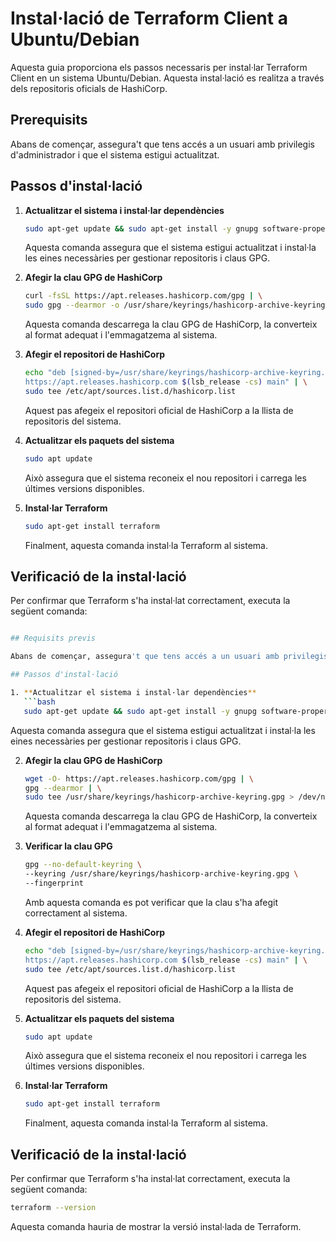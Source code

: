 # Instal·lació de Terraform Client a Ubuntu/Debian

Aquesta guia proporciona els passos necessaris per instal·lar Terraform Client en un sistema Ubuntu/Debian. Aquesta instal·lació es realitza a través dels repositoris oficials de HashiCorp.

## Prerequisits

Abans de començar, assegura't que tens accés a un usuari amb privilegis d'administrador i que el sistema estigui actualitzat.

## Passos d'instal·lació

1. **Actualitzar el sistema i instal·lar dependències**  
   ```bash
   sudo apt-get update && sudo apt-get install -y gnupg software-properties-common
   ```
   Aquesta comanda assegura que el sistema estigui actualitzat i instal·la les eines necessàries per gestionar repositoris i claus GPG.

2. **Afegir la clau GPG de HashiCorp**  
   ```bash
   curl -fsSL https://apt.releases.hashicorp.com/gpg | \
   sudo gpg --dearmor -o /usr/share/keyrings/hashicorp-archive-keyring.gpg
   ```
   Aquesta comanda descarrega la clau GPG de HashiCorp, la converteix al format adequat i l'emmagatzema al sistema.

3. **Afegir el repositori de HashiCorp**  
   ```bash
   echo "deb [signed-by=/usr/share/keyrings/hashicorp-archive-keyring.gpg] \
   https://apt.releases.hashicorp.com $(lsb_release -cs) main" | \
   sudo tee /etc/apt/sources.list.d/hashicorp.list
   ```
   Aquest pas afegeix el repositori oficial de HashiCorp a la llista de repositoris del sistema.

4. **Actualitzar els paquets del sistema**  
   ```bash
   sudo apt update
   ```
   Això assegura que el sistema reconeix el nou repositori i carrega les últimes versions disponibles.

5. **Instal·lar Terraform**  
   ```bash
   sudo apt-get install terraform
   ```
   Finalment, aquesta comanda instal·la Terraform al sistema.

## Verificació de la instal·lació

Per confirmar que Terraform s'ha instal·lat correctament, executa la següent comanda:
```bash

## Requisits previs

Abans de començar, assegura't que tens accés a un usuari amb privilegis d'administrador i que el sistema estigui actualitzat.

## Passos d'instal·lació

1. **Actualitzar el sistema i instal·lar dependències**  
   ```bash
   sudo apt-get update && sudo apt-get install -y gnupg software-properties-common
   ```
   Aquesta comanda assegura que el sistema estigui actualitzat i instal·la les eines necessàries per gestionar repositoris i claus GPG.

2. **Afegir la clau GPG de HashiCorp**  
   ```bash
   wget -O- https://apt.releases.hashicorp.com/gpg | \
   gpg --dearmor | \
   sudo tee /usr/share/keyrings/hashicorp-archive-keyring.gpg > /dev/null
   ```
   Aquesta comanda descarrega la clau GPG de HashiCorp, la converteix al format adequat i l'emmagatzema al sistema.

3. **Verificar la clau GPG**  
   ```bash
   gpg --no-default-keyring \
   --keyring /usr/share/keyrings/hashicorp-archive-keyring.gpg \
   --fingerprint
   ```
   Amb aquesta comanda es pot verificar que la clau s'ha afegit correctament al sistema.

4. **Afegir el repositori de HashiCorp**  
   ```bash
   echo "deb [signed-by=/usr/share/keyrings/hashicorp-archive-keyring.gpg] \
   https://apt.releases.hashicorp.com $(lsb_release -cs) main" | \
   sudo tee /etc/apt/sources.list.d/hashicorp.list
   ```
   Aquest pas afegeix el repositori oficial de HashiCorp a la llista de repositoris del sistema.

5. **Actualitzar els paquets del sistema**  
   ```bash
   sudo apt update
   ```
   Això assegura que el sistema reconeix el nou repositori i carrega les últimes versions disponibles.

6. **Instal·lar Terraform**  
   ```bash
   sudo apt-get install terraform
   ```
   Finalment, aquesta comanda instal·la Terraform al sistema.

## Verificació de la instal·lació

Per confirmar que Terraform s'ha instal·lat correctament, executa la següent comanda:
```bash
terraform --version
```
Aquesta comanda hauria de mostrar la versió instal·lada de Terraform.
